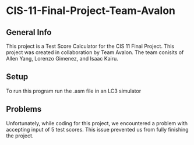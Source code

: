 # CIS-11-Final-Project-Team-Avalon

## General Info
This project is a Test Score Calculator for the CIS 11 Final Project.
This project was created in collaboration by Team Avalon.
The team conisits of Allen Yang, Lorenzo Gimenez, and Isaac Kairu.

## Setup
To run this program run the .asm file in an LC3 simulator

## Problems
Unfortunately, while coding for this project, we encountered a problem with accepting input of 5 test scores. This issue prevented us from fully finishing the project.
